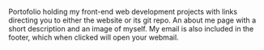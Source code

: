Portofolio holding my front-end web development projects with links directing you to either the website or its git repo. An about me page with a short description and an image of myself. My email is also included in the footer, which when clicked will open your webmail.
